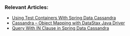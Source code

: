 ### Relevant Articles:

- [Using Test Containers With Spring Data Cassandra](https://www.baeldung.com/spring-data-cassandra-test-containers)
- [Cassandra – Object Mapping with DataStax Java Driver](https://www.baeldung.com/cassandra-object-mapping-datastax-java-driver)
- [Query With IN Clause in Spring Data Cassandra](https://www.baeldung.com/spring-cassandra-query-in-clause)
